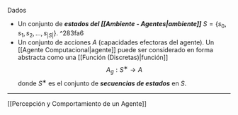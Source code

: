 Dados 
- Un conjunto de ***estados del [[Ambiente - Agentes|ambiente]]*** $S = \{s_0, s_1, s_2, . . . , s_{|S|}\}$.   ^283fa6
- Un conjunto de acciones $A$ (capacidades efectoras del agente).
Un [[Agente Computacional|agente]] puede ser considerado en forma abstracta como una [[Función (Discretas)|función]]  $$A_g : S^∗ → A$$  donde $S^∗$ es el conjunto de ***secuencias de estados*** en $S$.
***
[[Percepción y Comportamiento de un Agente]] 